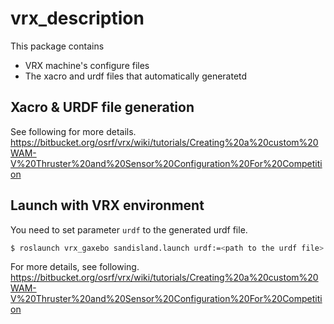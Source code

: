 # vrx_description

This package contains

- VRX machine's configure files
- The xacro and urdf files that automatically generatetd


## Xacro & URDF file generation
See following for more details.
https://bitbucket.org/osrf/vrx/wiki/tutorials/Creating%20a%20custom%20WAM-V%20Thruster%20and%20Sensor%20Configuration%20For%20Competition

## Launch with VRX environment
You need to set parameter `urdf` to the generated urdf file.  

```bash
$ roslaunch vrx_gaxebo sandisland.launch urdf:=<path to the urdf file>
```

For more details, see following.
https://bitbucket.org/osrf/vrx/wiki/tutorials/Creating%20a%20custom%20WAM-V%20Thruster%20and%20Sensor%20Configuration%20For%20Competition
